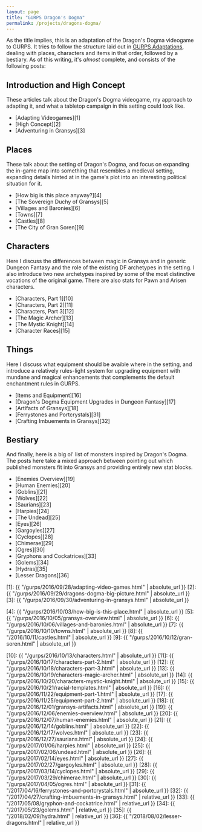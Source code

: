 ```yaml
---
layout: page
title: "GURPS Dragon's Dogma"
permalink: /projects/dragons-dogma/
---
```


As the title implies, this is an adaptation of the Dragon's Dogma videogame to
GURPS. It tries to follow the structure laid out in [GURPS Adaptations][0],
dealing with places, characters and items in that order, followed by a
bestiary. As of this writing, it's _almost_ complete, and consists of the
following posts:

## Introduction and High Concept

These articles talk about the Dragon's Dogma videogame, my approach to adapting
it, and what a tabletop campaign in this setting could look like.

- [Adapting Videogames][1]
- [High Concept][2]
- [Adventuring in Gransys][3]

## Places

These talk about the setting of Dragon's Dogma, and focus on expanding the
in-game map into something that resembles a medieval setting, expanding details
hinted at in the game's plot into an interesting political situation for it.

- [How big is this place anyway?][4]
- [The Sovereign Duchy of Gransys][5]
- [Villages and Baronies][6]
- [Towns][7]
- [Castles][8]
- [The City of Gran Soren][9]

## Characters

Here I discuss the differences between magic in Gransys and in generic Dungeon
Fantasy and the role of the existing DF archetypes in the setting. I also
introduce two new archetypes inspired by some of the most distinctive vocations
of the original game. There are also stats for Pawn and Arisen characters.

- [Characters, Part 1][10]
- [Characters, Part 2][11]
- [Characters, Part 3][12]
- [The Magic Archer][13]
- [The Mystic Knight][14]
- [Character Races][15]

## Things

Here I discuss what equipment should be avaible where in the setting, and
introduce a relatively rules-light system for upgrading equipment with mundane
and magical enhancements that complements the default enchantment rules in
GURPS.

- [Items and Equipment][16]
- [Dragon's Dogma Equipment Upgrades in Dungeon Fantasy][17]
- [Artifacts of Gransys][18]
- [Ferrystones and Portcrystals][31]
- [Crafting Imbuements in Gransys][32]

## Bestiary

And finally, here is a big ol' list of monsters inspired by Dragon's Dogma. The
posts here take a mixed approach between pointing out which published monsters
fit into Gransys and providing entirely new stat blocks.

- [Enemies Overview][19]
- [Human Enemies][20]
- [Goblins][21]
- [Wolves][22]
- [Saurians][23]
- [Harpies][24]
- [The Undead][25]
- [Eyes][26]
- [Gargoyles][27]
- [Cyclopes][28]
- [Chimerae][29]
- [Ogres][30]
- [Gryphons and Cockatrices][33]
- [Golems][34]
- [Hydras][35]
- [Lesser Dragons][36]

[0]: http://www.warehouse23.com/products/gurps-adaptations
[1]: {{ "/gurps/2016/09/28/adapting-video-games.html" | absolute_url }}
[2]: {{ "/gurps/2016/09/29/dragons-dogma-big-picture.html" | absolute_url }}
[3]: {{ "/gurps/2016/09/30/adventuring-in-gransys.html" | absolute_url }}

[4]: {{ "/gurps/2016/10/03/how-big-is-this-place.html" | absolute_url }}
[5]: {{ "/gurps/2016/10/05/gransys-overview.html" | absolute_url }}
[6]: {{ "/gurps/2016/10/06/villages-and-baronies.html" | absolute_url }}
[7]: {{ "/gurps/2016/10/10/towns.html" | absolute_url }}
[8]: {{ "/2016/10/11/castles.html" | absolute_url }}
[9]: {{ "/gurps/2016/10/12/gran-soren.html" | absolute_url }}

[10]: {{ "/gurps/2016/10/13/characters.html" | absolute_url }}
[11]: {{ "/gurps/2016/10/17/characters-part-2.html" | absolute_url }}
[12]: {{ "/gurps/2016/10/18/characters-part-3.html" | absolute_url }}
[13]: {{ "/gurps/2016/10/19/characters-magic-archer.html" | absolute_url }}
[14]: {{ "/gurps/2016/10/20/characters-mystic-knight.html" | absolute_url }}
[15]: {{ "/gurps/2016/10/21/racial-templates.html" | absolute_url }}
[16]: {{ "/gurps/2016/11/22/equipment-part-1.html" | absolute_url }}
[17]: {{ "/gurps/2016/11/25/equipment-part-2.html" | absolute_url }}
[18]: {{ "/gurps/2016/12/01/gransys-artifacts.html" | absolute_url }}
[19]: {{ "/gurps/2016/12/06/enemies-overview.html" | absolute_url }}
[20]: {{ "/gurps/2016/12/07/human-enemies.html" | absolute_url }}
[21]: {{ "/gurps/2016/12/14/goblins.html" | absolute_url }}
[22]: {{ "/gurps/2016/12/17/wolves.html" | absolute_url }}
[23]: {{ "/gurps/2016/12/27/saurians.html" | absolute_url }}
[24]: {{ "/gurps/2017/01/06/harpies.html" | absolute_url }}
[25]: {{ "/gurps/2017/02/06/undead.html" | absolute_url }}
[26]: {{ "/gurps/2017/02/14/eyes.html" | absolute_url }}
[27]: {{ "/gurps/2017/02/27/gargoyles.html" | absolute_url }}
[28]: {{ "/gurps/2017/03/14/cyclopes.html" | absolute_url }}
[29]: {{ "/gurps/2017/03/29/chimerae.html" | absolute_url }}
[30]: {{ "/gurps/2017/04/05/ogres.html" | absolute_url }}
[31]: {{ "/2017/04/16/ferrystones-and-portcrystals.html" | absolute_url }}
[32]: {{ "/2017/04/27/crafting-imbuements-in-gransys.html" | relative_url }}
[33]: {{ "/2017/05/08/gryphon-and-cockatrice.html" | relative_url }}
[34]: {{ "/2017/05/23/golems.html" | relative_url }}
[35]: {{ "/2018/02/09/hydra.html" | relative_url }}
[36]: {{ "/2018/08/02/lesser-dragons.html" | relative_url }}
